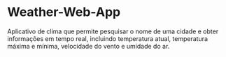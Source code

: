 # Weather-Web-App
Aplicativo de clima que permite pesquisar o nome de uma cidade e obter informações em tempo real, incluindo temperatura atual, temperatura máxima e mínima, velocidade do vento e umidade do ar.
